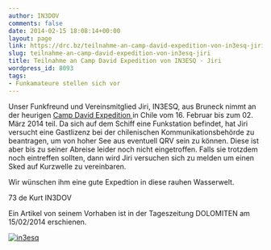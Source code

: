 ```yaml
---
author: IN3DOV
comments: false
date: 2014-02-15 18:08:14+00:00
layout: page
link: https://drc.bz/teilnahme-an-camp-david-expedition-von-in3esq-jiri/
slug: teilnahme-an-camp-david-expedition-von-in3esq-jiri
title: Teilnahme an Camp David Expedition von IN3ESQ - Jiri
wordpress_id: 8093
tags:
- Funkamateure stellen sich vor
---
```


Unser Funkfreund und Vereinsmitglied Jiri, IN3ESQ, aus Bruneck nimmt an der heurigen [Camp David Expedition ](http://www.campdavid-expedition.de/)in Chile vom 16. Februar bis zum 02. März 2014 teil. Da sich auf dem Schiff eine Funkstation befindet, hat Jiri versucht eine Gastlizenz bei der chilenischen Kommunikationsbehörde zu beantragen, um von hoher See aus eventuell QRV sein zu können. Diese ist aber bis zu seiner Abreise leider noch nicht eingetroffen. Falls sie trotzdem noch eintreffen sollten, dann wird Jiri versuchen sich zu melden um einen Sked auf Kurzwelle zu vereinbaren.




Wir wünschen ihm eine gute Expedtion in diese rauhen Wasserwelt.




73 de Kurt IN3DOV




Ein Artikel von seinem Vorhaben ist in der Tageszeitung DOLOMITEN am 15/02/2014 erschienen.


[![in3esq](https://drc.bz/wp-content/uploads/2014/02/in3esq.jpg)](https://drc.bz/wp-content/uploads/2014/02/in3esq.jpg)


